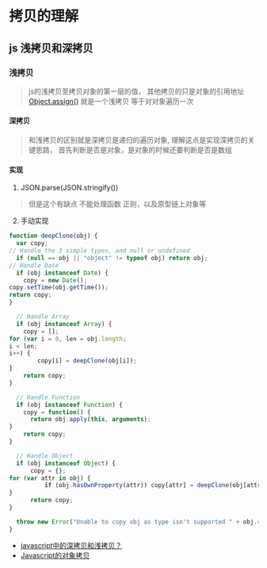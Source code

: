 
# 拷贝的理解

## js 浅拷贝和深拷贝

### 浅拷贝

> js的浅拷贝至拷贝对象的第一层的值， 其他拷贝的只是对象的引用地址  [Object.assign()](https://developer.mozilla.org/zh-CN/docs/Web/JavaScript/Reference/Global_Objects/Object/assign)
就是一个浅拷贝 等于对对象遍历一次

#### 深拷贝

> 和浅拷贝的区别就是深拷贝是递归的遍历对象, 理解这点是实现深拷贝的关键思路， 首先判断是否是对象，是对象的时候还要判断是否是数组

#### 实现

1. JSON.parse(JSON.stringify())

  > 但是这个有缺点  不能处理函数  正则，以及原型链上对象等

2. 手动实现

```javascript
function deepClone(obj) {
  var copy;
// Handle the 3 simple types, and null or undefined
  if (null == obj || "object" != typeof obj) return obj;
// Handle Date
  if (obj instanceof Date) {
    copy = new Date();
copy.setTime(obj.getTime());
return copy;
}

  // Handle Array
  if (obj instanceof Array) {
    copy = [];
for (var i = 0, len = obj.length;
i < len;
i++) {
        copy[i] = deepClone(obj[i]);
}
    return copy;
}

  // Handle Function
  if (obj instanceof Function) {
    copy = function() {
      return obj.apply(this, arguments);
}
    return copy;
}

  // Handle Object
  if (obj instanceof Object) {
      copy = {};
for (var attr in obj) {
          if (obj.hasOwnProperty(attr)) copy[attr] = deepClone(obj[attr]);
}
      return copy;
}

  throw new Error("Unable to copy obj as type isn't supported " + obj.constructor.name);
}

```

- [javascript中的深拷贝和浅拷贝？](https://www.zhihu.com/question/23031215)
- [Javascript的对象拷贝](https://www.zcfy.cc/article/copying-objects-in-javascript)
